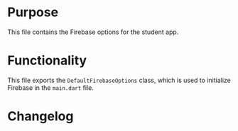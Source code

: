 # Purpose

This file contains the Firebase options for the student app.

# Functionality

This file exports the `DefaultFirebaseOptions` class, which is used to initialize Firebase in the `main.dart` file.

# Changelog

